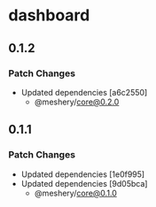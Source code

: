 # dashboard

## 0.1.2

### Patch Changes

- Updated dependencies [a6c2550]
  - @meshery/core@0.2.0

## 0.1.1

### Patch Changes

- Updated dependencies [1e0f995]
- Updated dependencies [9d05bca]
  - @meshery/core@0.1.0
